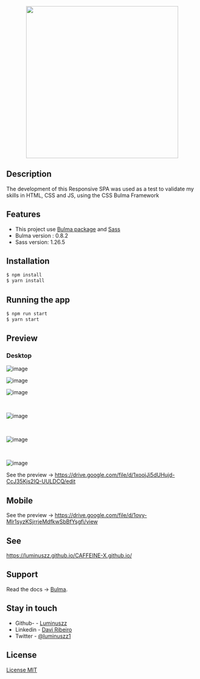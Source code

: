 <p align="center">
  <a target="blank"><img src="https://user-images.githubusercontent.com/48535259/81498606-46498c00-929c-11ea-80e1-8b486788010d.png" width="400" alt="" /></a>
</p>




## Description


   <p>
  The development of this Responsive SPA was used as a test to validate my skills in HTML, CSS and JS, using the CSS Bulma Framework
</p>


## Features

  - This project use  [Bulma package](https://bulma.io) and [Sass](https://sass-lang.com)
  - Bulma version :  0.8.2
  - Sass version: 1.26.5 
  


## Installation


```bash
$ npm install
$ yarn install
```

## Running the app

```bash
$ npm run start
$ yarn start

```
## Preview

  ### Desktop

![image](https://user-images.githubusercontent.com/48535259/81498918-0683a400-929e-11ea-98a4-e092910efa87.png)


![image](https://user-images.githubusercontent.com/48535259/81498934-1ac7a100-929e-11ea-86f3-34a939f11fe4.png)


![image](https://user-images.githubusercontent.com/48535259/81498943-274bf980-929e-11ea-8806-706739515a60.png)

<br/>

![image](https://user-images.githubusercontent.com/48535259/81498951-3337bb80-929e-11ea-9195-6fbe48bc196a.png)

<br/>

![image](https://user-images.githubusercontent.com/48535259/81498959-4185d780-929e-11ea-9796-5b616d40e873.png)

<br/>

![image](https://user-images.githubusercontent.com/48535259/81498963-4ba7d600-929e-11ea-8eac-262ab2d719b2.png)


See the preview -> https://drive.google.com/file/d/1xoojJi5dUHujd-CcJ35Kjs2IQ-UULDCQ/edit

  ## Mobile
  
   See the preview ->  https://drive.google.com/file/d/1ovy-Mlr1syzKSjrrjeMdfkwSbBfYsgfi/view


## See
https://luminuszz.github.io/CAFFEINE-X.github.io/

## Support

  Read the docs -> [Bulma](https://bulma.io).
  
## Stay in touch

 - Github- - [Luminuszz](https://github.com/luminuszz)
 - Linkedin - [Davi Ribeiro](https://www.linkedin.com/in/davi-ribeiro-luminuszz)
 - Twitter - [@luminuszz1](https://twitter.com/luminuszz1)

## License

[License MIT]()
